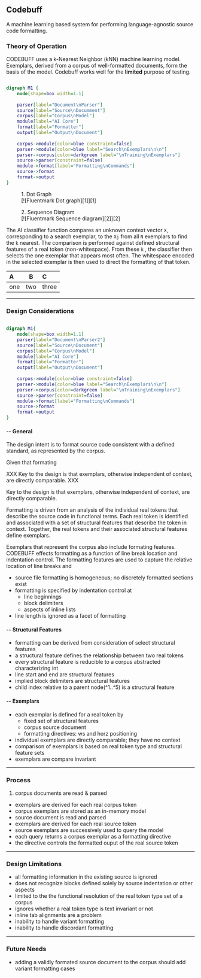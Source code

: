 ## Codebuff

A machine learning based system for performing language-agnostic source code formatting. 

### Theory of Operation

CODEBUFF uses a k-Nearest Neighbor (kNN) machine learning model. Exemplars, derived 
from a corpus of well-formatted documents, form the basis of the model. Codebuff works 
well for the __limited__ purpose of testing.   

~~~ dot

digraph M1 { 
    node[shape=box width=1.1]
    
    parser[label="Document\nParser"]
    source[label="Source\nDocumment"]
    corpus[label="Corpus\nModel"] 
    module[label="AI Core"] 
    format[label="Formatter"] 
    output[label="Output\nDocument"]
	
	corpus->module[color=blue constraint=false]
	parser->module[color=blue label="Search\nExemplars\n\n"]
	parser->corpus[color=darkgreen label="\nTraining\nExemplars"]
	source->parser[constraint=false]
	module->format[label="Formatting\nCommands"]
	source->format
	format->output
}

~~~


<figure>
<figcaption>1. Dot Graph</figcaption>
[![Fluentmark Dot graph][1]][1]
</figure>

<figure>
<figcaption>2. Sequence Diagram</figcaption>
[![Fluentmark Sequence diagram][2]][2]
</figure>

[1]: http://www.certiv.net/updates/net.certiv.fluentmark.site/ScreenShot.png "FluentMark Dot graph" 
[2]: http://www.certiv.net/updates/net.certiv.fluentmark.site/ScreenShot1.png "FluentMark Sequence diagram" 


The AI classifier function compares an unknown context vector `X`,
corresponding to a search exemplar, to the `Xj` from all `N` exemplars to find
the `k` nearest. The comparison is performed against defined structural features
of a real token (non-whitespace). From these `k` , the classifier then selects
the one exemplar that appears most often. The whitespace encoded in the selected
exemplar is then used to direct the formatting of that token.


|A   |  B  |C    |
|:---|:---:|:----|
|one | two |three|

---
	
### Design Considerations

~~~ dot

digraph M1{ 
    node[shape=box width=1.1]
    parser[label="Document\nParser2"]
    source[label="Source\nDocument"]
    corpus[label="Corpus\nModel"]
    module[label="AI Core"]
    format[label="Formatter"]
    output[label="Output\nDocument"]
    
    corpus->module[color=blue constraint=false]
    parser->module[color=blue label="Search\nExemplars\n\n"]
    parser->corpus[color=darkgreen label="\nTraining\nExemplars"]
    source->parser[constraint=false]
    module->format[label="Formatting\nCommands"]
    source->format
    format->output
}

~~~

#### -- General

The design intent is to format source code consistent with a defined standard, as represented 
by the corpus.

Given that formating  
 

XXX Key to the design is that exemplars, otherwise independent of context, are directly comparable. XXX


Key to the design is that exemplars, otherwise independent of context, are directly comparable. 

Formatting is driven from an analysis of the individual real tokens that describe the 
source code in functional terms. Each real token is identified and associated with a 
set of structural features that describe the token in context. Together, the real tokens 
and their associated structural features define exemplars.

Exemplars that represent the corpus also include formating features. CODEBUFF effects 
formatting as a function of line break location and indentation control. The formatting 
features are used to capture the relative location of line breaks and 

- source file formatting is homogeneous; no discretely formatted sections exist
- formatting is specified by indentation control at 
	- line beginnings
	- block delimiters 
	- aspects of inline lists
- line length is ignored as a facet of formatting

#### -- Structural Features

- formatting can be derived from consideration of select structural features
- a structural feature defines the relationship between two real tokens
- every structural feature is reducible to a corpus abstracted characterizing int
- line start and end are structural features
- implied block delimiters are structural features
- child index relative to a parent node(^1..^5)  is a structural feature

#### -- Exemplars

- each exemplar is defined for a real token by
	- fixed set of structural features
	- corpus source document 
	- formatting directives: ws and horz positioning 
- individual exemplars are directly comparable; they have no context
- comparison of exemplars is based on real token type and structural feature sets
- exemplars are compare invariant

---

### Process

1. corpus documents are read & parsed
- exemplars are derived for each real corpus token
- corpus exemplars are stored as an in-memory model
- source document is read and parsed
- exemplars are derived for each real source token
- source exemplars are successively used to query the model
- each query returns a corpus exemplar as a formatting directive
- the directive controls the formatted ouput of the real source token

---

### Design Limitations
 
- all formatting information in the existing source is ignored
- does not recognize blocks defined solely by source indentation or other aspects
- limited to the the functional resolution of the real token type set of a corpus
- ignores whether a real token type is text invariant or not
- inline tab alignments are a problem
- inability to handle variant formatting  
- inability to handle discordant formatting  

---

### Future Needs
 
- adding a validly formated source document to the corpus should add variant formatting cases 

